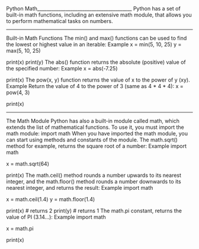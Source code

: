 Python Math________________________________________
Python has a set of built-in math functions, including an extensive math module, that allows you to perform mathematical tasks on numbers.
________________________________________
Built-in Math Functions
The min() and max() functions can be used to find the lowest or highest value in an iterable:
Example
x = min(5, 10, 25)
y = max(5, 10, 25)

print(x)
print(y)
The abs() function returns the absolute (positive) value of the specified number:
Example
x = abs(-7.25)

print(x)
The pow(x, y) function returns the value of x to the power of y (xy).
Example
Return the value of 4 to the power of 3 (same as 4 * 4 * 4):
x = pow(4, 3)

print(x)
________________________________________
The Math Module
Python has also a built-in module called math, which extends the list of mathematical functions.
To use it, you must import the math module:
import math
When you have imported the math module, you can start using methods and constants of the module.
The math.sqrt() method for example, returns the square root of a number:
Example
import math

x = math.sqrt(64)

print(x)
The math.ceil() method rounds a number upwards to its nearest integer, and the math.floor() method rounds a number downwards to its nearest integer, and returns the result:
Example
import math

x = math.ceil(1.4)
y = math.floor(1.4)

print(x) # returns 2
print(y) # returns 1
The math.pi constant, returns the value of PI (3.14...):
Example
import math

x = math.pi

print(x)